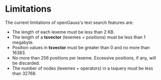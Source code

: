 # Limitations<a name="EN-US_TOPIC_0289899883"></a>

The current limitations of openGauss's text search features are:

-   The length of each lexeme must be less than 2 KB.
-   The length of a  **tsvector**  \(lexemes + positions\) must be less than 1 megabyte.
-   Position values in  **tsvector**  must be greater than 0 and no more than 16383.
-   No more than 256 positions per lexeme. Excessive positions, if any, will be discarded.
-   The number of nodes \(lexemes + operators\) in a tsquery must be less than 32768.

